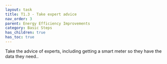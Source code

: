 ```yaml
---
layout: task
title: T1.3 - Take expert advice
nav_order: 3
parent: Energy Efficiency Improvements
category: Basic Steps
has_children: true
has_toc: true
---
```


Take the advice of experts, including getting a smart meter so they have the data they need.. 

